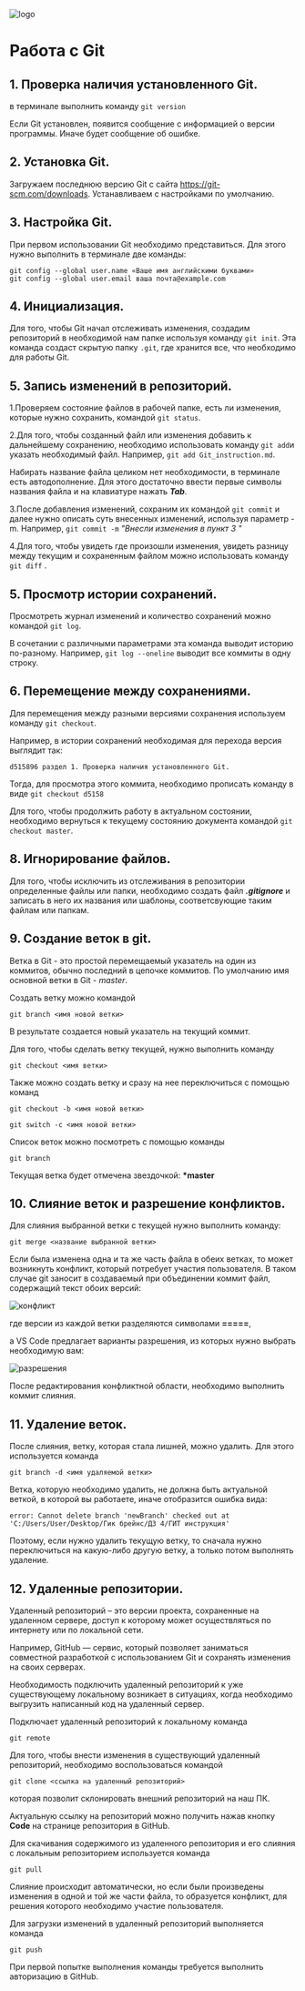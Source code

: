 ![logo](git-logo.png)

# Работа с Git

## 1. Проверка наличия установленного Git.
в терминале выполнить команду `git version`

Если Git установлен, появится сообщение с информацией о версии программы. Иначе будет сообщение об ошибке.

## 2. Установка Git.
Загружаем последнюю версию Git с сайта https://git-scm.com/downloads. Устанавливаем с настройками по умолчанию.

## 3. Настройка Git.
При первом использовании Git необходимо представиться.
Для этого нужно выполнить в терминале две команды:
```
git config --global user.name «Ваше имя английскими буквами»
git config --global user.email ваша почта@example.com
```
## 4. Инициализация.
Для того, чтобы Git начал отслеживать изменения, создадим репозиторий в необходимой нам папке используя команду `git init`.
Эта команда создаст скрытую папку `.git`, где хранится все, что необходимо для работы Git.

## 5. Запись изменений в репозиторий.
1.Проверяем состояние файлов в рабочей папке, есть ли изменения, которые нужно сохранить, командой `git status`.

2.Для того, чтобы созданный файл или изменения добавить к дальнейшему сохранению, необходимо использовать команду `git add`и указать необходимый файл. Например, `git add Git_instruction.md`.

Набирать название файла целиком нет необходимости, в терминале есть автодополнение. Для этого достаточно ввести первые символы названия файла и на клавиатуре нажать ***Tab***.

3.После добавления изменений, сохраним их командой `git commit`  и далее нужно описать суть внесенных изменений, используя параметр -m. Например, `git commit -m` *"Внесли изменения в пункт 3 "*

4.Для того, чтобы увидеть где произошли изменения, увидеть разницу между текущим и сохраненным файлом можно использовать команду `git diff` .

## 5. Просмотр истории сохранений.
Просмотреть журнал изменений и  количество сохранений можно командой `git log`.

В сочетании с различными параметрами эта команда выводит историю по-разному. Например, `git log --oneline` выводит все коммиты в одну строку.

## 6. Перемещение между сохранениями.
Для перемещения между разными версиями сохранения используем команду `git checkout`. 

Например, в истории сохранений необходимая для перехода версия выглядит так:

```
d515896 раздел 1. Проверка наличия установленного Git.
```
Тогда, для просмотра этого коммита, необходимо прописать команду в виде `git checkout d5158`

Для того, чтобы продолжить работу в актуальном состоянии, необходимо вернуться к текущему состоянию документа командой `git checkout master`.

## 8. Игнорирование файлов.
Для того, чтобы исключить из отслеживания в репозитории определенные файлы или папки, необходимо создать файл ***.gitignore*** и записать в него их названия или шаблоны, соответсвующие таким файлам или папкам.

## 9. Создание веток в git.

Ветка в Git - это простой перемещаемый указатель на один из коммитов, обычно последний в цепочке коммитов.
По умолчанию имя основной ветки в Git - *master*.

Создать ветку можно командой 
```
git branch <имя новой ветки>
```
 В результате создается новый указатель на текущий коммит.

 Для того, чтобы сделать ветку текущей, нужно выполнить команду
```
git checkout <имя ветки>
```
 Также можно создать ветку и сразу на нее переключиться с помощью команд
 ```
 git checkout -b <имя новой ветки>

 git switch -c <имя новой ветки>
 ```
 Список веток можно посмотреть с помощью команды 
 ```
 git branch
 ```
 Текущая ветка будет отмечена звездочкой: **\*master**

 ## 10. Слияние веток и разрешение конфликтов.

Для слияния выбранной ветки с текущей нужно выполнить команду:
```
git merge <название выбранной ветки>
```

Если была изменена одна и та же часть файла в обеих ветках, то может возникнуть конфликт, который потребует участия пользователя. 
В таком случае git заносит в создаваемый при объединении коммит файл, содержащий текст обоих версий:

![конфликт](error.png)

где версии из каждой ветки разделяются символами **=====**,

а VS Code предлагает варианты разрешения, из которых нужно выбрать необходимую вам:

![разрешения](head.png)

После редактирования конфликтной области, необходимо выполнить коммит слияния.

## 11. Удаление веток.

После слияния, ветку, которая стала лишней, можно удалить.
Для этого используется команда
``` 
git branch -d <имя удаляемой ветки>
```
Ветка, которую необходимо удалить, не должна быть актуальной веткой, в которой вы работаете, иначе отобразится ошибка вида:
```
error: Cannot delete branch 'newBranch' checked out at 'C:/Users/User/Desktop/Гик брейнс/ДЗ 4/ГИТ инструкция'
```
Поэтому, если нужно удалить текущую ветку, то сначала нужно переключиться на какую-либо другую ветку, а только потом выполнять удаление.

## 12. Удаленные репозитории.

Удаленный репозиторий – это версии проекта, сохраненные на удаленном сервере, доступ к которому может осуществляться по интернету или по локальной сети.

Например, GitHub — сервис, который позволяет заниматься совместной разработкой с использованием Git и сохранять изменения на своих серверах. 

Необходимость подключить удаленный репозиторий к уже существующему локальному возникает в ситуациях, когда необходимо выгрузить написанный код на удаленный сервер.

Подключает удаленный репозиторий к локальному команда
```
git remote
```

Для того, чтобы внести изменения в существующий удаленный репозиторий, необходимо воспользоваться командой 
```
git clone <ссылка на удаленный репозиторий>
```

которая позволит склонировать внешний репозиторий на наш ПК.

Актуальную ссылку на репозиторий можно получить нажав кнопку **Code** на странице репозитория в GitHub.

Для скачивания содержимого из удаленного репозитория и его слияния с локальным репозиторием используется команда
```
git pull
```

Слияние происходит автоматически, но если были произведены изменения в одной и той же части файла, то образуется конфликт, для решения которого необходимо участие пользователя.

Для загрузки изменений в удаленный репозиторий выполняется команда
```
git push
```
При первой попытке выполнения команды требуется выполнить авторизацию в GitHub.